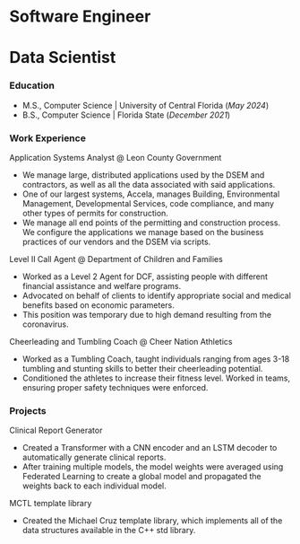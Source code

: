 # Software Engineer
# Data Scientist 

### Education
- M.S., Computer Science | University of Central Florida (_May 2024_)
- B.S., Computer Science | Florida State  (_December 2021_)

### Work Experience
Application Systems Analyst @ Leon County Government
- We manage large, distributed applications used by the DSEM and contractors, as well as all the data associated with said applications. 
- One of our largest systems, Accela, manages Building, Environmental Management, Developmental Services, code compliance, and many other types of permits for construction. 
- We manage all end points of the permitting and construction process. We configure the applications we manage based on the business practices of our vendors and the DSEM via scripts.

Level II Call Agent @ Department of Children and Families
- Worked as a Level 2 Agent for DCF, assisting people with different financial assistance and welfare programs.
- Advocated on behalf of clients to identify appropriate social and medical benefits based on economic parameters.
- This position was temporary due to high demand resulting from the coronavirus.

Cheerleading and Tumbling Coach @ Cheer Nation Athletics
- Worked as a Tumbling Coach, taught individuals ranging from ages 3-18 tumbling and stunting skills to better their cheerleading potential.
-  Conditioned the athletes to increase their fitness level. Worked in teams, ensuring proper safety techniques were enforced. 

### Projects
Clinical Report Generator
- Created a Transformer with a CNN encoder and an LSTM decoder to automatically generate clinical reports.
-  After training multiple models, the model weights were averaged using Federated Learning to create a global model and propagated the weights back to each individual model.
  
MCTL template library
- Created the Michael Cruz template library, which implements all of the data structures available in the C++ std library.
 

  
  

